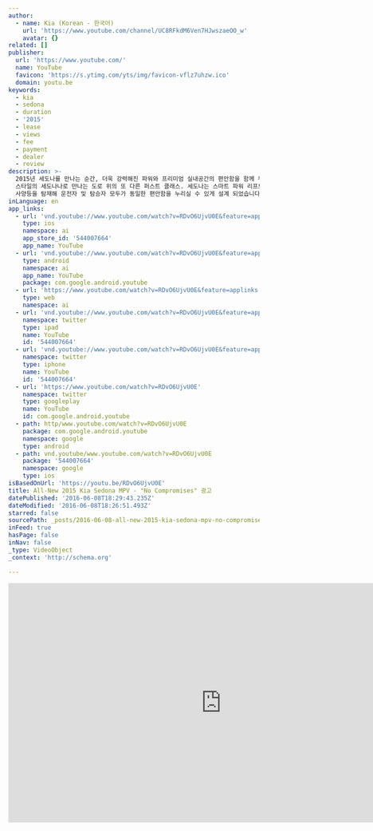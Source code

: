 ```yaml
---
author:
  - name: Kia (Korean - 한국어)
    url: 'https://www.youtube.com/channel/UC8RFkdM6Ven7HJwszaeOO_w'
    avatar: {}
related: []
publisher:
  url: 'https://www.youtube.com/'
  name: YouTube
  favicon: 'https://s.ytimg.com/yts/img/favicon-vflz7uhzw.ico'
  domain: youtu.be
keywords:
  - kia
  - sedona
  - duration
  - '2015'
  - lease
  - views
  - fee
  - payment
  - dealer
  - review
description: >-
  2015년 세도나를 만나는 순간, 더욱 강력해진 파워와 프리미엄 실내공간의 편안함을 함께 누리실 수 있습니다. 도전적인 성능과 세련된
  스타일의 세도나나로 만나는 도로 위의 또 다른 퍼스트 클래스. 세도나는 스마트 파워 리프트게이트, 2열 퍼스트 클래스 라운지 시트 등 최첨단
  사양등을 탐재해 운전자 및 탐승자 모두가 동일한 편안함을 누리실 수 있게 설계 되었습니다.
inLanguage: en
app_links:
  - url: 'vnd.youtube://www.youtube.com/watch?v=RDvO6UjvU0E&feature=applinks'
    type: ios
    namespace: ai
    app_store_id: '544007664'
    app_name: YouTube
  - url: 'vnd.youtube://www.youtube.com/watch?v=RDvO6UjvU0E&feature=applinks'
    type: android
    namespace: ai
    app_name: YouTube
    package: com.google.android.youtube
  - url: 'https://www.youtube.com/watch?v=RDvO6UjvU0E&feature=applinks'
    type: web
    namespace: ai
  - url: 'vnd.youtube://www.youtube.com/watch?v=RDvO6UjvU0E&feature=applinks'
    namespace: twitter
    type: ipad
    name: YouTube
    id: '544007664'
  - url: 'vnd.youtube://www.youtube.com/watch?v=RDvO6UjvU0E&feature=applinks'
    namespace: twitter
    type: iphone
    name: YouTube
    id: '544007664'
  - url: 'https://www.youtube.com/watch?v=RDvO6UjvU0E'
    namespace: twitter
    type: googleplay
    name: YouTube
    id: com.google.android.youtube
  - path: http/www.youtube.com/watch?v=RDvO6UjvU0E
    package: com.google.android.youtube
    namespace: google
    type: android
  - path: vnd.youtube/www.youtube.com/watch?v=RDvO6UjvU0E
    package: '544007664'
    namespace: google
    type: ios
isBasedOnUrl: 'https://youtu.be/RDvO6UjvU0E'
title: All-New 2015 Kia Sedona MPV - "No Compromises" 광고
datePublished: '2016-06-08T18:29:43.235Z'
dateModified: '2016-06-08T18:26:51.493Z'
starred: false
sourcePath: _posts/2016-06-08-all-new-2015-kia-sedona-mpv-no-compromises.md
inFeed: true
hasPage: false
inNav: false
_type: VideoObject
_context: 'http://schema.org'

---
```

<iframe src="https://cdn.embedly.com/widgets/media.html?src=https%3A%2F%2Fwww.youtube.com%2Fembed%2FRDvO6UjvU0E%3Ffeature%3Doembed&amp;url=http%3A%2F%2Fwww.youtube.com%2Fwatch%3Fv%3DRDvO6UjvU0E&amp;image=https%3A%2F%2Fi.ytimg.com%2Fvi%2FRDvO6UjvU0E%2Fhqdefault.jpg&amp;key=b7d04c9b404c499eba89ee7072e1c4f7&amp;type=text%2Fhtml&amp;schema=youtube" width="854" height="480" scrolling="no" frameborder="0" allowfullscreen="" style=""></iframe>